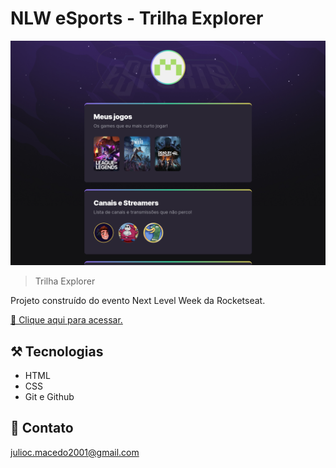 # NLW eSports - Trilha Explorer

![preview](./.github/preview.png)

> Trilha Explorer

Projeto construído do evento Next Level Week da Rocketseat.

[🔗 Clique aqui para acessar.](https://juliocsmacedo.github.io/nlw)

## ⚒️ Tecnologias

- HTML
- CSS
- Git e Github

## 💚 Contato

julioc.macedo2001@gmail.com